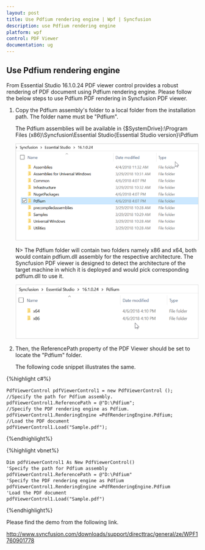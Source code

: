 ```yaml
---
layout: post
title: Use Pdfium rendering engine | Wpf | Syncfusion
description: use Pdfium rendering engine
platform: wpf
control: PDF Viewer
documentation: ug
---
```


## Use Pdfium rendering engine

From Essential Studio 16.1.0.24 PDF viewer control provides a robust rendering of PDF document using Pdfium rendering engine. Please follow the below steps to use Pdfium PDF rendering in Syncfusion PDF viewer.

1.	Copy the Pdfium assembly&#39;s folder to a local folder from the installation path. The folder name must be &#34;Pdfium&#34;.

	The Pdfium assemblies will be available in 
    {$SystemDrive}:\Program Files (x86)\Syncfusion\Essential Studio\{Essential Studio version}\Pdfium 
	
	![](Use-Pdfium-rendering-engine_images/Use-Pdfium-rendering-engine_img1.png)
	
	N> The Pdfium folder will contain two folders namely x86 and x64, both would contain pdfium.dll assembly for the respective architecture. The Syncfusion PDF viewer is designed to detect the architecture of the target machine in which it is deployed and would pick corresponding pdfium.dll to use it. 
	
	![](Use-Pdfium-rendering-engine_images/Use-Pdfium-rendering-engine_img2.png)
	
2.	Then, the ReferencePath property of the PDF Viewer should be set to locate the &#34;Pdfium&#34; folder. 

	The following code snippet illustrates the same.

	
{%highlight c#%}

	PdfViewerControl pdfViewerControl1 = new PdfViewerControl ();
	//Specify the path for Pdfium assembly. 
	pdfViewerControl1.ReferencePath = @"D:\Pdfium";
	//Specify the PDF rendering engine as Pdfium.
	pdfViewerControl1.RenderingEngine =PdfRenderingEngine.Pdfium; 
	//Load the PDF document 
	pdfViewerControl1.Load("Sample.pdf");

{%endhighlight%}


{%highlight vbnet%}

	Dim pdfViewerControl1 As New PdfViewerControl()
    'Specify the path for Pdfium assembly
	pdfViewerControl1.ReferencePath = @"D:\Pdfium"
    'Specify the PDF rendering engine as Pdfium
	pdfViewerControl1.RenderingEngine =PdfRenderingEngine.Pdfium 
	'Load the PDF document 
	pdfViewerControl1.Load("Sample.pdf")

{%endhighlight%}

Please find the demo from the following link.

http://www.syncfusion.com/downloads/support/directtrac/general/ze/WPF1760901778
